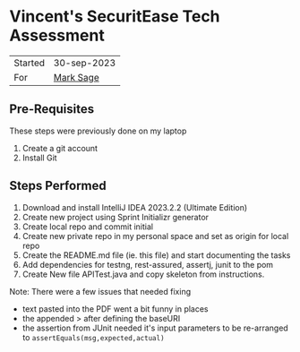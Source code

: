 # Vincent's SecuritEase Tech Assessment

|         |                                               |
|---------|-----------------------------------------------|
| Started | 30-sep-2023                                   |
| For     | [Mark Sage](mailto:mark.sage@securitease.com) |

## Pre-Requisites
These steps were previously done on my laptop
1. Create a git account
2. Install Git

## Steps Performed
1. Download and install IntelliJ IDEA 2023.2.2 (Ultimate Edition)
2. Create new project using Sprint Initializr generator
3. Create local repo and commit initial 
4. Create new private repo in my personal space and set as origin for local repo
5. Create the README.md file (ie. this file) and start documenting the tasks
6. Add dependencies for testng, rest-assured, assertj, junit to the pom
7. Create New file APITest.java and copy skeleton from instructions. 

Note: There were a few issues that needed fixing
* text pasted into the PDF went a bit funny in places 
* the appended > after defining the baseURI
* the assertion from JUnit needed it's input parameters to be re-arranged to `assertEquals(msg,expected,actual)`
